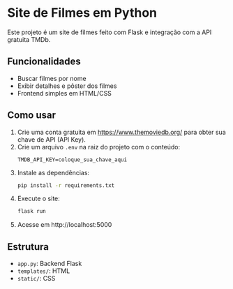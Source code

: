 # Site de Filmes em Python

Este projeto é um site de filmes feito com Flask e integração com a API gratuita TMDb.

## Funcionalidades
- Buscar filmes por nome
- Exibir detalhes e pôster dos filmes
- Frontend simples em HTML/CSS

## Como usar
1. Crie uma conta gratuita em https://www.themoviedb.org/ para obter sua chave de API (API Key).
2. Crie um arquivo `.env` na raiz do projeto com o conteúdo:
   ```
   TMDB_API_KEY=coloque_sua_chave_aqui
   ```
3. Instale as dependências:
   ```bash
   pip install -r requirements.txt
   ```
4. Execute o site:
   ```bash
   flask run
   ```
5. Acesse em http://localhost:5000

## Estrutura
- `app.py`: Backend Flask
- `templates/`: HTML
- `static/`: CSS

